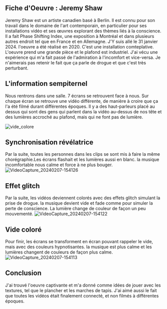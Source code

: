 ## **Fiche d'Oeuvre : Jeremy Shaw**

Jeremy Shaw est un artiste canadien basé à Berlin. Il est connu pour son travail dans le domaine de l'art contemporain, en particulier pour ses installations vidéo et ses œuvres explorant des thèmes liés à la conscience. Il a fait Phase Shifting Index, une exposition à Montréal et dans plusieurs autres endroit tel que en France et en Allemagne. J'Y suis allé le 31 janvier 2024. l'oeuvre a été réalisé en 2020. C'est une installation comteplative. L'oeuvre prend une grande pièce et le plafond est industriel. J'ai vécu une expérience qui m'a fait passé de l'admiration à l'incomfort et vice-versa.
Je n'aimerais pas retenir le fait que ça parle de drogue et que c'est très perturbant.

## L'information sempiternel
Nous rentrons dans une salle. 7 écrans se retrouvent face à nous. Sur chaque écran se retrouve une vidéo différente, de manière à croire que ça l'a été filmé durant différentes époques. Il y a des haut-parleurs placé au dessus qui sont des gens qui parlent dans la vidéo au-dessus de nos tête et des lumières accroché au plafond, mais qui ne font pas de lumière.

![vide_colore](information_sempiternel.jpg)


## Synchronisation révélatrice
Par la suite, toutes les personnes dans les clips se sont mis à faire la même chorégraphie.Les écrans flashait et les lumières aussi en blanc. la musique incomfortable nous calme et force à ne plus bouger.
![VideoCapture_20240207-154126](synchronisation_revelatrice.jpg)

## Effet glitch
Par la suite, les vidéos deviennent colorés avec des effets glitch simulant la prise de drogue. la musique devient vide et fade comme pour simuler la perte de conscience. La lumière change de couleur de façon un peu mouvementé.
![VideoCapture_20240207-154122](effet_glitch.jpg)

## Vide coloré
Pour finir, les écrans se transforment en écran pouvant rappeler le vide, mais avec des couleurs hypnotisantes. la musique est plus calme et les lumières changent de couleurs de façon plus calme.
![VideoCapture_20240207-154113](vide_colore.jpg)

## Conclusion
J'ai trouvé l'oeuvre captivante et m'a donné comme idées de jouer avec les textures, tel que le plancher et les marches de tapis. J'ai aimé aussi le fait que toutes les vidéos était finalement connecté, et non filmés à différentes époques.

